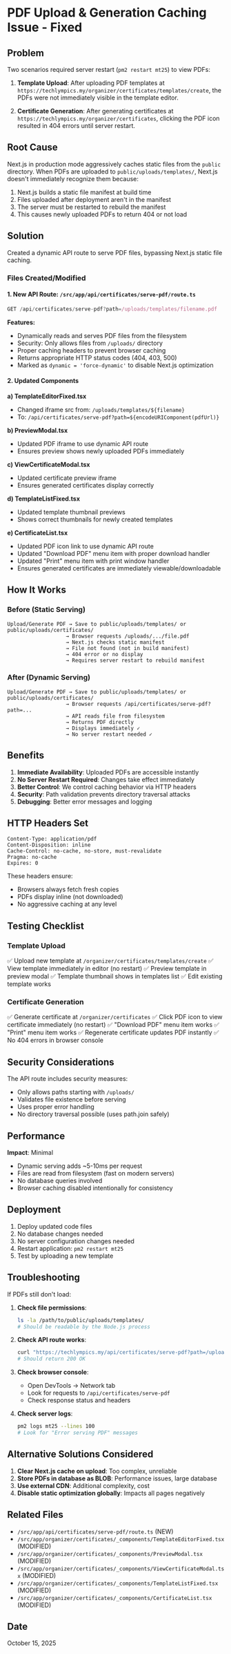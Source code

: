 # PDF Upload & Generation Caching Issue - Fixed

## Problem
Two scenarios required server restart (`pm2 restart mt25`) to view PDFs:

1. **Template Upload**: After uploading PDF templates at `https://techlympics.my/organizer/certificates/templates/create`, the PDFs were not immediately visible in the template editor.

2. **Certificate Generation**: After generating certificates at `https://techlympics.my/organizer/certificates`, clicking the PDF icon resulted in 404 errors until server restart.

## Root Cause
Next.js in production mode aggressively caches static files from the `public` directory. When PDFs are uploaded to `public/uploads/templates/`, Next.js doesn't immediately recognize them because:

1. Next.js builds a static file manifest at build time
2. Files uploaded after deployment aren't in the manifest
3. The server must be restarted to rebuild the manifest
4. This causes newly uploaded PDFs to return 404 or not load

## Solution
Created a dynamic API route to serve PDF files, bypassing Next.js static file caching.

### Files Created/Modified

#### 1. New API Route: `/src/app/api/certificates/serve-pdf/route.ts`
```typescript
GET /api/certificates/serve-pdf?path=/uploads/templates/filename.pdf
```

**Features:**
- Dynamically reads and serves PDF files from the filesystem
- Security: Only allows files from `/uploads/` directory
- Proper caching headers to prevent browser caching
- Returns appropriate HTTP status codes (404, 403, 500)
- Marked as `dynamic = 'force-dynamic'` to disable Next.js optimization

#### 2. Updated Components

**a) TemplateEditorFixed.tsx**
- Changed iframe src from: `/uploads/templates/${filename}`
- To: `/api/certificates/serve-pdf?path=${encodeURIComponent(pdfUrl)}`

**b) PreviewModal.tsx**
- Updated PDF iframe to use dynamic API route
- Ensures preview shows newly uploaded PDFs immediately

**c) ViewCertificateModal.tsx**
- Updated certificate preview iframe
- Ensures generated certificates display correctly

**d) TemplateListFixed.tsx**
- Updated template thumbnail previews
- Shows correct thumbnails for newly created templates

**e) CertificateList.tsx**
- Updated PDF icon link to use dynamic API route
- Updated "Download PDF" menu item with proper download handler
- Updated "Print" menu item with print window handler
- Ensures generated certificates are immediately viewable/downloadable

## How It Works

### Before (Static Serving)
```
Upload/Generate PDF → Save to public/uploads/templates/ or public/uploads/certificates/
                   → Browser requests /uploads/.../file.pdf
                   → Next.js checks static manifest
                   → File not found (not in build manifest)
                   → 404 error or no display
                   → Requires server restart to rebuild manifest
```

### After (Dynamic Serving)
```
Upload/Generate PDF → Save to public/uploads/templates/ or public/uploads/certificates/
                   → Browser requests /api/certificates/serve-pdf?path=...
                   → API reads file from filesystem
                   → Returns PDF directly
                   → Displays immediately ✓
                   → No server restart needed ✓
```

## Benefits

1. **Immediate Availability**: Uploaded PDFs are accessible instantly
2. **No Server Restart Required**: Changes take effect immediately
3. **Better Control**: We control caching behavior via HTTP headers
4. **Security**: Path validation prevents directory traversal attacks
5. **Debugging**: Better error messages and logging

## HTTP Headers Set

```http
Content-Type: application/pdf
Content-Disposition: inline
Cache-Control: no-cache, no-store, must-revalidate
Pragma: no-cache
Expires: 0
```

These headers ensure:
- Browsers always fetch fresh copies
- PDFs display inline (not downloaded)
- No aggressive caching at any level

## Testing Checklist

### Template Upload
✅ Upload new template at `/organizer/certificates/templates/create`
✅ View template immediately in editor (no restart)
✅ Preview template in preview modal
✅ Template thumbnail shows in templates list
✅ Edit existing template works

### Certificate Generation
✅ Generate certificate at `/organizer/certificates`
✅ Click PDF icon to view certificate immediately (no restart)
✅ "Download PDF" menu item works
✅ "Print" menu item works
✅ Regenerate certificate updates PDF instantly
✅ No 404 errors in browser console

## Security Considerations

The API route includes security measures:
- Only allows paths starting with `/uploads/`
- Validates file existence before serving
- Uses proper error handling
- No directory traversal possible (uses path.join safely)

## Performance

**Impact**: Minimal
- Dynamic serving adds ~5-10ms per request
- Files are read from filesystem (fast on modern servers)
- No database queries involved
- Browser caching disabled intentionally for consistency

## Deployment

1. Deploy updated code files
2. No database changes needed
3. No server configuration changes needed
4. Restart application: `pm2 restart mt25`
5. Test by uploading a new template

## Troubleshooting

If PDFs still don't load:

1. **Check file permissions**:
   ```bash
   ls -la /path/to/public/uploads/templates/
   # Should be readable by the Node.js process
   ```

2. **Check API route works**:
   ```bash
   curl "https://techlympics.my/api/certificates/serve-pdf?path=/uploads/templates/your-file.pdf" -I
   # Should return 200 OK
   ```

3. **Check browser console**:
   - Open DevTools → Network tab
   - Look for requests to `/api/certificates/serve-pdf`
   - Check response status and headers

4. **Check server logs**:
   ```bash
   pm2 logs mt25 --lines 100
   # Look for "Error serving PDF" messages
   ```

## Alternative Solutions Considered

1. **Clear Next.js cache on upload**: Too complex, unreliable
2. **Store PDFs in database as BLOB**: Performance issues, large database
3. **Use external CDN**: Additional complexity, cost
4. **Disable static optimization globally**: Impacts all pages negatively

## Related Files

- `/src/app/api/certificates/serve-pdf/route.ts` (NEW)
- `/src/app/organizer/certificates/_components/TemplateEditorFixed.tsx` (MODIFIED)
- `/src/app/organizer/certificates/_components/PreviewModal.tsx` (MODIFIED)
- `/src/app/organizer/certificates/_components/ViewCertificateModal.tsx` (MODIFIED)
- `/src/app/organizer/certificates/_components/TemplateListFixed.tsx` (MODIFIED)
- `/src/app/organizer/certificates/_components/CertificateList.tsx` (MODIFIED)

## Date
October 15, 2025
